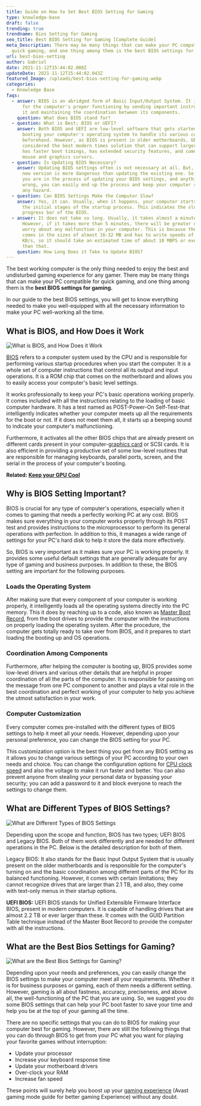 ```yaml
---
title: Guide on How to Set Best BIOS Setting for Gaming
type: knowledge-base
draft: false
trending: true
trendname: Bios Setting for Gaming
seo_title: Best BIOS Setting for Gaming [Complete Guide]
meta_Description: There may be many things that can make your PC compatible for
  quick gaming, and one thing among them is the best BIOS settings for gaming...
url: best-bios-setting
author: Gabriel
date: 2021-11-12T15:44:02.008Z
updateDate: 2021-11-12T15:44:02.043Z
featured_Image: /uploads/best-bios-setting-for-gaming.webp
categories:
  - Knowledge Base
faqs:
  - answer: BIOS is an abridged form of Basic Input/Output System. It is responsible
      for the computer's proper functioning by sending important instructions to
      it and maintaining the coordination between its components.
    question: What does BIOS stand for?
  - question: What is Best; BIOS or UEFI?
    answer: Both BIOS and UEFI are low-level software that gets started even before
      booting your computer's operating system to handle its various components
      beforehand. However, as BIOS is present in older motherboards, UEFI is
      considered the best modern times solution that can support larger drives,
      has faster boot timings, has extended security features, and comes with
      mouse and graphics cursors.
  - question: Is Updating BIOS Necessary?
    answer: Updating BIOS settings often is not necessary at all. But, installing a
      new version is more dangerous than updating the existing one. So, whenever
      you are in the process of updating your BIOS settings, and anything goes
      wrong, you can easily end up the process and keep your computer safe from
      any hazard.
  - question: Can BIOS Settings Make the Computer Slow?
    answer: Yes, it can. Usually, when it happens, your computer starts slowly at
      the initial stages of the startup process. This indicates the slower
      progress bar of the BIOS.
  - answer: It does not take so long. Usually, it takes almost a minute or two.
      However, if it takes more than 5 minutes, there will be greater chances to
      worry about any malfunction in your computer. This is because the BIOS
      comes in the sizes of almost 16-32 MB and has to write speeds of up to 100
      KB/s, so it should take an estimated time of about 10 MBPS or even lesser
      than that.
    question: How Long Does it Take to Update BIOS?
---
```

The best working computer is the only thing needed to enjoy the best and undisturbed gaming experience for any gamer. There may be many things that can make your PC compatible for quick gaming, and one thing among them is the **best BIOS settings for gaming.**

In our guide to the best BIOS settings, you will get to know everything needed to make you well-equipped with all the necessary information to make your PC well-working all the time.

## What is BIOS, and How Does it Work

![What is BIOS, and How Does it Work](/uploads/what-is-bios.webp "What is BIOS, and How Does it Work")

[BIOS](https://en.wikipedia.org/wiki/BIOS) refers to a computer system used by the CPU and is responsible for performing various startup procedures when you start the computer. It is a whole set of computer instructions that control all its output and input operations. It is a ROM chip that comes on the motherboard and allows you to easily access your computer's basic level settings.

It works professionally to keep your PC's basic operations working properly. It comes included with all the instructions relating to the loading of basic computer hardware. It has a test named as POST-Power-On Self-Test-that intelligently indicates whether your computer meets up all the requirements for the boot or not. If it does not meet them all, it starts up a beeping sound to indicate your computer's malfunctioning.

Furthermore, it activates all the other BIOS chips that are already present on different cards present in your computer-[graphics card](https://gamingtechies.com/best-gpu-for-ryzen-7-2700x/) or SCSI cards. It is also efficient in providing a productive set of some low-level routines that are responsible for managing keyboards, parallel ports, screen, and the serial in the process of your computer's booting.

**Related: [Keep your GPU Cool](https://gamingtechies.com/how-to-keep-gpu-cool/)**

## Why is BIOS Setting Important?

BIOS is crucial for any type of computer's operations, especially when it comes to gaming that needs a perfectly working PC at any cost. BIOS makes sure everything in your computer works properly through its POST test and provides instructions to the microprocessor to perform its general operations with perfection. In addition to this, it manages a wide range of settings for your PC's hard disk to help it store the data more effectively.

So, BIOS is very important as it makes sure your PC is working properly. It provides some useful default settings that are generally adequate for any type of gaming and business purposes. In addition to these, the BIOS setting are important for the following purposes.

### Loads the Operating System

After making sure that every component of your computer is working properly, it intelligently loads all the operating systems directly into the PC memory. This it does by reaching up to a code, also known as [Master Boot Record](https://en.wikipedia.org/wiki/Master_boot_record), from the boot drives to provide the computer with the instructions on properly loading the operating system. After the procedure, the computer gets totally ready to take over from BIOS, and it prepares to start loading the booting up and OS operations.

### Coordination Among Components

Furthermore, after helping the computer is booting up, BIOS provides some low-level drivers and various other details that are helpful in proper coordination of all the parts of the computer. It is responsible for passing on the message from one PC component to another and plays a vital role in the best coordination and perfect working of your computer to help you achieve the utmost satisfaction in your work.

### Computer Customization

Every computer comes pre-installed with the different types of BIOS settings to help it meet all your needs. However, depending upon your personal preference, you can change the BIOS setting for your PC.

This customization option is the best thing you get from any BIOS setting as it allows you to change various settings of your PC according to your own needs and choice. You can change the configuration options for [CPU clock speed](https://www.intel.com/content/www/us/en/gaming/resources/cpu-clock-speed.html) and also the voltage to make it run faster and better. You can also prevent anyone from stealing your personal data or bypassing your security; you can add a password to it and block everyone to reach the settings to change them.

## What are Different Types of BIOS Settings?

![What are Different Types of BIOS Settings](/uploads/types-of-bios-settings.webp "What are Different Types of BIOS Settings")

Depending upon the scope and function, BIOS has two types; UEFI BIOS and Legacy BIOS. Both of them work differently and are needed for different operations in the PC. Below is the detailed description for both of them.

Legacy BIOS: It also stands for the Basic Input Output System that is usually present on the older motherboards and is responsible for the computer's turning on and the basic coordination among different parts of the PC for its balanced functioning. However, it comes with certain limitations; they cannot recognize drives that are larger than 2.1 TB, and also, they come with text-only menus in their startup options.

**UEFI BIOS:** UEFI BIOS stands for Unified Extensible Firmware Interface BIOS, present in modern computers. It is capable of handling drives that are almost 2.2 TB or ever larger than these. It comes with the GUID Partition Table technique instead of the Master Boot Record to provide the computer with all the instructions.

## What are the Best Bios Settings for Gaming?

![What are the Best Bios Settings for Gaming?](/uploads/best-bios-settings-for-gaming.webp "What are the Best Bios Settings for Gaming?")

Depending upon your needs and preferences, you can easily change the BIOS settings to make your computer meet all your requirements. Whether it is for business purposes or gaming, each of them needs a different setting. However, gaming is all about fastness, accuracy, preciseness, and above all, the well-functioning of the PC that you are using. So, we suggest you do some BIOS settings that can help your PC boot faster to save your time and help you be at the top of your gaming all the time.

There are no specific settings that you can do to BIOS for making your computer best for gaming. However, there are still the following things that you can do through BIOS to get from your PC what you want for playing your favorite games without interruption:

* Update your processor
* Increase your keyboard response time
* Update your motherboard drivers
* Over-clock your RAM
* Increase fan speed

These points will surely help you boost up your [gaming experience](https://gamingtechies.com/how-to-turn-on-avast-gaming-mode/) (Avast gaming mode guide for better gaming Experience) without any doubt.